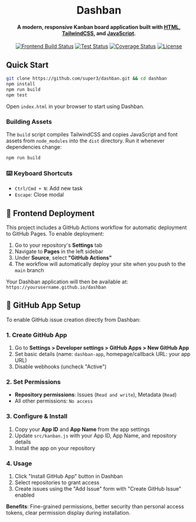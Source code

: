 <h1 align="center">
  Dashban
  <br>
</h1>

<h4 align="center">A modern, responsive Kanban board application built with <a href="https://developer.mozilla.org/en-US/docs/Web/HTML">HTML</a>, <a href="https://tailwindcss.com">TailwindCSS</a>, and <a href="https://developer.mozilla.org/en-US/docs/Web/JavaScript">JavaScript</a>.</h4>

<div align="center">

[![Frontend Build Status](https://img.shields.io/github/actions/workflow/status/super3/dashban/frontend.yml?label=frontend)](https://github.com/super3/dashban/actions/workflows/frontend.yml)
[![Test Status](https://img.shields.io/github/actions/workflow/status/super3/dashban/test.yml?label=tests)](https://github.com/super3/dashban/actions/workflows/test.yml)
[![Coverage Status](https://coveralls.io/repos/github/super3/dashban/badge.svg?branch=main)](https://coveralls.io/github/super3/dashban?branch=main)
[![License](https://img.shields.io/badge/license-MIT-blue.svg?label=license)](https://github.com/super3/dashban/blob/main/LICENSE)

</div>

## Quick Start
```bash
git clone https://github.com/super3/dashban.git && cd dashban
npm install
npm run build
npm test
```

Open `index.html` in your browser to start using Dashban.

### Building Assets
The `build` script compiles TailwindCSS and copies JavaScript and font assets
from `node_modules` into the `dist` directory. Run it whenever dependencies
change:

```bash
npm run build
```

### ⌨️ Keyboard Shortcuts
- `Ctrl/Cmd + N`: Add new task
- `Escape`: Close modal

## 🚀 Frontend Deployment

This project includes a GitHub Actions workflow for automatic deployment to GitHub Pages. To enable deployment:

1. Go to your repository's **Settings** tab
2. Navigate to **Pages** in the left sidebar
3. Under **Source**, select **"GitHub Actions"**
4. The workflow will automatically deploy your site when you push to the `main` branch

Your Dashban application will then be available at: `https://yourusername.github.io/dashban`

## 🔧 GitHub App Setup

To enable GitHub issue creation directly from Dashban:

### 1. Create GitHub App
1. Go to **Settings > Developer settings > GitHub Apps > New GitHub App**
2. Set basic details (name: `dashban-app`, homepage/callback URL: your app URL)
3. Disable webhooks (uncheck "Active")

### 2. Set Permissions
- **Repository permissions**: Issues (`Read and write`), Metadata (`Read`)
- All other permissions: `No access`

### 3. Configure & Install
1. Copy your **App ID** and **App Name** from the app settings
2. Update `src/kanban.js` with your App ID, App Name, and repository details
3. Install the app on your repository

### 4. Usage
1. Click "Install GitHub App" button in Dashban
2. Select repositories to grant access
3. Create issues using the "Add Issue" form with "Create GitHub Issue" enabled

**Benefits**: Fine-grained permissions, better security than personal access tokens, clear permission display during installation.
